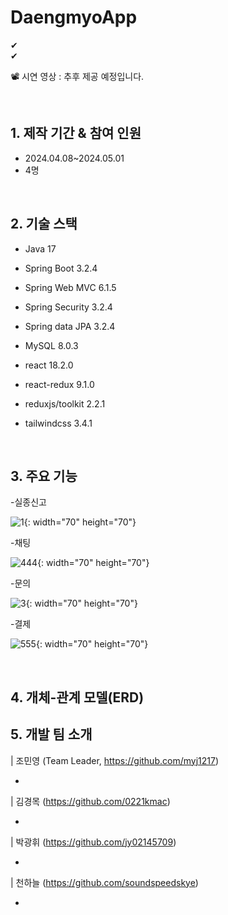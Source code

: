 # DaengmyoApp

✔ <br>
✔ <br>

📽 시연 영상 : 추후 제공 예정입니다. <br>

<br>

## 1. 제작 기간 & 참여 인원

- 2024.04.08~2024.05.01
- 4명

<br>

## 2. 기술 스택

- Java 17
- Spring Boot 3.2.4
- Spring Web MVC 6.1.5
- Spring Security 3.2.4
- Spring data JPA 3.2.4
- MySQL 8.0.3

- react 18.2.0
- react-redux 9.1.0
- reduxjs/toolkit 2.2.1
- tailwindcss 3.4.1

<br>

## 3. 주요 기능

-실종신고<br>

![1](https://github.com/myj1217/daengmyoapp/assets/166092013/22780cfe-8e5c-4efc-8950-6f6e2621cc5c){: width="70" height="70"}

-채팅<br>

![444](https://github.com/myj1217/daengmyoapp/assets/166092013/7c383826-3ac1-41f4-99ff-1282fa4d8ffc){: width="70" height="70"}

-문의<br>

![3](https://github.com/myj1217/daengmyoapp/assets/166092013/f9accd65-27f3-4eb1-82ed-4e1fb709b7f0){: width="70" height="70"}

-결제<br>

![555](https://github.com/myj1217/daengmyoapp/assets/166092013/311d4df5-ff01-4aae-a9ae-f7e97e8020f4){: width="70" height="70"}

<br>

## 4. 개체-관계 모델(ERD)

## 5. 개발 팀 소개

| 조민영 (Team Leader, https://github.com/myj1217)

-

| 김경목 (https://github.com/0221kmac)

-

| 박광휘 (https://github.com/jy02145709)

-

| 천하늘 (https://github.com/soundspeedskye)

-
